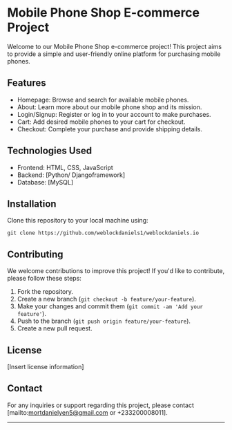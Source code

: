 # Mobile Phone Shop E-commerce Project

Welcome to our Mobile Phone Shop e-commerce project! This project aims to provide a simple and user-friendly online platform for purchasing mobile phones.

## Features
- Homepage: Browse and search for available mobile phones.
- About: Learn more about our mobile phone shop and its mission.
- Login/Signup: Register or log in to your account to make purchases.
- Cart: Add desired mobile phones to your cart for checkout.
- Checkout: Complete your purchase and provide shipping details.

## Technologies Used
- Frontend: HTML, CSS, JavaScript
- Backend: [Python/ Djangoframework]
- Database: [MySQL]

## Installation
Clone this repository to your local machine using:
   ```
   git clone https://github.com/weblockdaniels1/weblockdaniels.io
   ```
## Contributing
We welcome contributions to improve this project! If you'd like to contribute, please follow these steps:
1. Fork the repository.
2. Create a new branch (`git checkout -b feature/your-feature`).
3. Make your changes and commit them (`git commit -am 'Add your feature'`).
4. Push to the branch (`git push origin feature/your-feature`).
5. Create a new pull request.

## License
[Insert license information]

## Contact
For any inquiries or support regarding this project, please contact [mailto:mortdanielyen5@gmail.com or +233200008011].

---
